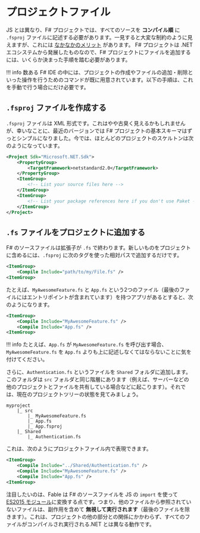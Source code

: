 # プロジェクトファイル

JS とは異なり、F# プロジェクトでは、すべてのソースを **コンパイル順** に `.fsproj` ファイルに記述する必要があります。一見すると大変な制約のように見えますが、これには [なかなかのメリット](https://fsharpforfunandprofit.com/posts/cyclic-dependencies/) があります。
F# プロジェクトは .NET エコシステムから発展したものなので、F# プロジェクトにファイルを追加するには、いくらか決まった手順を踏む必要があります。

!!! info
    数ある F# IDE の中には、プロジェクトの作成やファイルの追加・削除といった操作を行うためのコマンドが既に用意されています。以下の手順は、これを手動で行う場合にだけ必要です。

## `.fsproj` ファイルを作成する

`.fsproj` ファイルは XML 形式です。これはやや古臭く見えるかもしれませんが、幸いなことに、最近のバージョンでは F# プロジェクトの基本スキーマはずっとシンプルになりました。今では、ほとんどのプロジェクトのスケルトンは次のようになっています。

```xml
<Project Sdk="Microsoft.NET.Sdk">
    <PropertyGroup>
        <TargetFramework>netstandard2.0</TargetFramework>
    </PropertyGroup>
    <ItemGroup>
        <!-- List your source files here -->
    </ItemGroup>
    <ItemGroup>
        <!-- List your package references here if you don't use Paket -->
    </ItemGroup>
</Project>
```

## `.fs` ファイルをプロジェクトに追加する

F# のソースファイルは拡張子が `.fs` で終わります。新しいものをプロジェクトに含めるには、`.fsproj` に次のタグを使った相対パスで追加するだけです。

```xml
<ItemGroup>
    <Compile Include="path/to/my/File.fs" />
<ItemGroup>
```

たとえば、`MyAwesomeFeature.fs` と `App.fs` という2つのファイル（最後のファイルにはエントリポイントが含まれています）を持つアプリがあるとすると、次のようになります。

```xml
<ItemGroup>
    <Compile Include="MyAwesomeFeature.fs" />
    <Compile Include="App.fs" />
<ItemGroup>
```

!!! info
    たとえば、`App.fs` が `MyAwesomeFeature.fs` を呼び出す場合、`MyAwesomeFeature.fs` を `App.fs` よりも上に記述しなくてはならないことに気を付けてください。

さらに、`Authentication.fs` というファイルを `Shared` フォルダに追加します。このフォルダは `src` フォルダと同じ階層にあります（例えば、サーバーなどの他のプロジェクトとファイルを共有している場合などに起こります）。それでは、現在のプロジェクトツリーの状態を見てみましょう。

```
myproject
    |_ src
        |_ MyAwesomeFeature.fs
        |_ App.fs
        |_ App.fsproj
    |_ Shared
        |_ Authentication.fs
```

これは、次のようにプロジェクトファイル内で表現できます。

```xml
<ItemGroup>
    <Compile Include="../Shared/Authentication.fs" />
    <Compile Include="MyAwesomeFeature.fs" />
    <Compile Include="App.fs" />
<ItemGroup>
```

注目したいのは、Fable は F# のソースファイルを JS の `import` を使って [ES2015 モジュール](https://exploringjs.com/es6/ch_modules.html)に変換する点です。つまり、他のファイルから参照されていないファイルは、副作用を含めて **無視して実行されます**（最後のファイルを除きます）。これは、プロジェクトの他の部分との関係にかかわらず、すべてのファイルがコンパイルされ実行される.NET とは異なる動作です。
